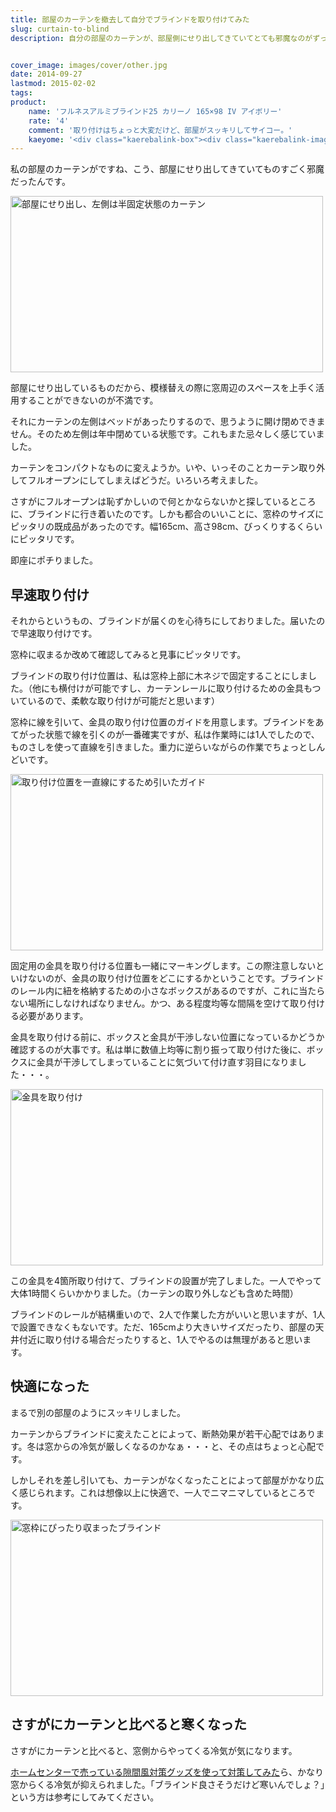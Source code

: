 ```yaml
---
title: 部屋のカーテンを撤去して自分でブラインドを取り付けてみた
slug: curtain-to-blind
description: 自分の部屋のカーテンが、部屋側にせり出してきていてとても邪魔なのがずっと気になっていました。家具の配置にも影響を与えるので、ブラインドに変えてみることにしました。窓枠にぴったり収まって見た目が非常にスッキリしました。大満足です。


cover_image: images/cover/other.jpg
date: 2014-09-27
lastmod: 2015-02-02
tags: 
product:
    name: 'フルネスアルミブラインド25 カリーノ 165×98 IV アイボリー'
    rate: '4'
    comment: '取り付けはちょっと大変だけど、部屋がスッキリしてサイコー。'
    kaeyome: '<div class="kaerebalink-box"><div class="kaerebalink-image"><a href="http://www.amazon.co.jp/exec/obidos/ASIN/B004IRGJ3S/illusionspace-22/ref=nosim/" rel="nofollow" target="_blank"><img src="http://ecx.images-amazon.com/images/I/41JXA5xd1zL._SL160_.jpg" style="border: none;" /></a></div><div class="kaerebalink-info"><div class="kaerebalink-name"><a href="http://www.amazon.co.jp/exec/obidos/ASIN/B004IRGJ3S/illusionspace-22/ref=nosim/" rel="nofollow" target="_blank">フルネスアルミブラインド25 カリーノ 165×98 IV アイボリー</a><div class="kaerebalink-powered-date">posted with <a href="http://kaereba.com" rel="nofollow" target="_blank">カエレバ</a></div></div><div class="kaerebalink-detail"> フルネス     </div><div class="kaerebalink-link1"><div class="shoplinkamazon"><a href="http://www.amazon.co.jp/gp/search?keywords=%83u%83%89%83C%83%93%83h%20%83J%83%8A%81%5B%83m&__mk_ja_JP=%83J%83%5E%83J%83i&tag=illusionspace-22" rel="nofollow" target="_blank" title="アマゾン" >Amazon</a></div><div class="shoplinkrakuten"><a href="http://hb.afl.rakuten.co.jp/hgc/0e95387f.f2aef20d.0e953880.25e412bd/?pc=http%3A%2F%2Fsearch.rakuten.co.jp%2Fsearch%2Fmall%2F%25E3%2583%2596%25E3%2583%25A9%25E3%2582%25A4%25E3%2583%25B3%25E3%2583%2589%2520%25E3%2582%25AB%25E3%2583%25AA%25E3%2583%25BC%25E3%2583%258E%2F-%2Ff.1-p.1-s.1-sf.0-st.A-v.2%3Fx%3D0%26scid%3Daf_ich_link_urltxt%26m%3Dhttp%3A%2F%2Fm.rakuten.co.jp%2F" rel="nofollow" target="_blank" title="楽天市場" >楽天市場</a></div></div></div><div class="booklink-footer" style="clear: left"></div></div>'
---
```


私の部屋のカーテンがですね、こう、部屋にせり出してきていてものすごく邪魔だったんです。

<img src="https://wantit.gcreate.jp/wp-content/uploads/2014/09/752bbc8278960d2529c19eaa5541bb75.jpg" alt="部屋にせり出し、左側は半固定状態のカーテン" title="部屋にせり出し、左側は半固定状態のカーテン.jpg" width="500" height="282" />

部屋にせり出しているものだから、模様替えの際に窓周辺のスペースを上手く活用することができないのが不満です。

それにカーテンの左側はベッドがあったりするので、思うように開け閉めできません。そのため左側は年中閉めている状態です。これもまた忌々しく感じていました。

カーテンをコンパクトなものに変えようか。いや、いっそのことカーテン取り外してフルオープンにしてしまえばどうだ。いろいろ考えました。

さすがにフルオープンは恥ずかしいので何とかならないかと探しているところに、ブラインドに行き着いたのです。しかも都合のいいことに、窓枠のサイズにピッタリの既成品があったのです。幅165cm、高さ98cm、びっくりするくらいにピッタリです。

即座にポチりました。


## 早速取り付け


それからというもの、ブラインドが届くのを心待ちにしておりました。届いたので早速取り付けです。

窓枠に収まるか改めて確認してみると見事にピッタリです。

ブラインドの取り付け位置は、私は窓枠上部に木ネジで固定することにしました。（他にも横付けが可能ですし、カーテンレールに取り付けるための金具もついているので、柔軟な取り付けが可能だと思います）

窓枠に線を引いて、金具の取り付け位置のガイドを用意します。ブラインドをあてがった状態で線を引くのが一番確実ですが、私は作業時には1人でしたので、ものさしを使って直線を引きました。重力に逆らいながらの作業でちょっとしんどいです。

<img src="https://wantit.gcreate.jp/wp-content/uploads/2014/09/b89a9015909078ee795348a95a506aea.jpg" alt="取り付け位置を一直線にするため引いたガイド" title="取り付け位置を一直線にするため引いたガイド.jpg" width="500" height="282" />

固定用の金具を取り付ける位置も一緒にマーキングします。この際注意しないといけないのが、金具の取り付け位置をどこにするかということです。ブラインドのレール内に紐を格納するための小さなボックスがあるのですが、これに当たらない場所にしなければなりません。かつ、ある程度均等な間隔を空けて取り付ける必要があります。

金具を取り付ける前に、ボックスと金具が干渉しない位置になっているかどうか確認するのが大事です。私は単に数値上均等に割り振って取り付けた後に、ボックスに金具が干渉してしまっていることに気づいて付け直す羽目になりました・・・。

<img src="https://wantit.gcreate.jp/wp-content/uploads/2014/09/15844218eedfcf41ed7330004666eb9f.jpg" alt="金具を取り付け" title="金具を取り付け.jpg" width="500" height="282" />

この金具を4箇所取り付けて、ブラインドの設置が完了しました。一人でやって大体1時間くらいかかりました。（カーテンの取り外しなども含めた時間）

ブラインドのレールが結構重いので、2人で作業した方がいいと思いますが、1人で設置できなくもないです。ただ、165cmより大きいサイズだったり、部屋の天井付近に取り付ける場合だったりすると、1人でやるのは無理があると思います。


## 快適になった


まるで別の部屋のようにスッキリしました。

カーテンからブラインドに変えたことによって、断熱効果が若干心配ではあります。冬は窓からの冷気が厳しくなるのかなぁ・・・と、その点はちょっと心配です。

しかしそれを差し引いても、カーテンがなくなったことによって部屋がかなり広く感じられます。これは想像以上に快適で、一人でニマニマしているところです。

<img src="https://wantit.gcreate.jp/wp-content/uploads/2014/09/d4bf844c125e3349bcef0384cfcfca3c.jpg" alt="窓枠にぴったり収まったブラインド" title="窓枠にぴったり収まったブラインド.jpg" width="500" height="282" />


## さすがにカーテンと比べると寒くなった


さすがにカーテンと比べると、窓側からやってくる冷気が気になります。

<a href="https://wantit.gcreate.jp/sukimakaze-taisaku/" title="手軽に試せるお部屋の隙間風対策グッズを使ってみた感想">ホームセンターで売っている隙間風対策グッズを使って対策してみた</a>ら、かなり窓からくる冷気が抑えられました。「ブラインド良さそうだけど寒いんでしょ？」という方は参考にしてみてください。


  